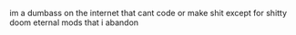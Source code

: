 im a dumbass on the internet that cant code or make shit except for shitty doom eternal mods that i abandon
